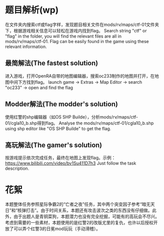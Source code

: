 # 题目解析(wp)
在文件夹内搜索ctf或flag字样，发现题目相关文件在mods/rv/maps/ctf-01文件夹下，根据游戏相关信息可以轻松在游戏内找到flag。
Search string "ctf" or "flag" in the folder, you will find the relevant files are all in mods/rv/maps/ctf-01. Flag can be easily found in the game using these relevant information.

## 最简解法(The fastest solution)
进入游戏，打开OpenRA自带的地图编辑器，搜索oc233制作的地图并打开，在地图中间下方找到flag。
launch game -> Extras -> Map Editor -> search "oc233" -> open and find the flag

## Modder解法(The modder's solution)
使用红警的shp编辑器（如OS SHP Builde），分析mods/rv/maps/ctf-01/cgla10_b.shp得到flag。
Analyse the mods/rv/maps/ctf-01/cgla10_b.shp using shp editor like "OS SHP Builde" to get the flag.

## 高玩解法(The gamer's solution)
按游戏提示依次完成任务，最终在地图上发现flag。示例：https://www.bilibili.com/video/bv1Su411D7h3
Just follow the task description.

# 花絮
本题整体任务参照星际争霸2的“亡者之夜”任务，其中两个突变因子参考“暗无天日”和“核弹打击”。由于时间关系，本题还有攻击波次之类的东西没有仔细做。此外，由于出题人是青铜菜狗，本题潜力也没有完全挖掘，可能有的高玩会不尽兴。考虑到需要的一些素材，本题使用的是红警2的改版尤里的复仇，也许以后授权开放了可以弄个红警3的日冕mod玩玩（手动滑稽）。